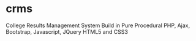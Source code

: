 # crms
College Results Management System
Build in Pure Procedural PHP, Ajax, Bootstrap, Javascript, JQuery HTML5 and CSS3

